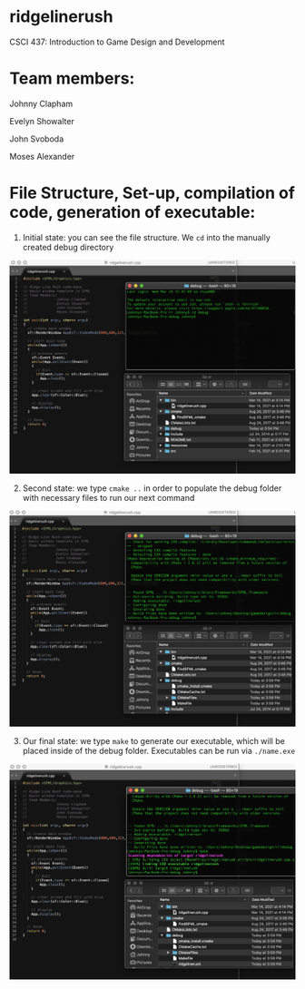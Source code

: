 # ridgelinerush

CSCI 437: Introduction to Game Design and Development

# Team members:

Johnny Clapham

Evelyn Showalter

John Svoboda

Moses Alexander

# File Structure, Set-up, compilation of code, generation of executable:

1. Initial state: you can see the file structure. We `cd` into the manually created debug directory

![](artifacts/setup/step1.png)

2. Second state: we type `cmake ..`  in order to populate the debug folder with necessary files to run our next command

![](artifacts/setup/step2.png)

3. Our final state: we type `make`  to generate our executable, which will be placed inside of the debug folder. Executables can be run via `./name.exe`

![](artifacts/setup/step3.png)
